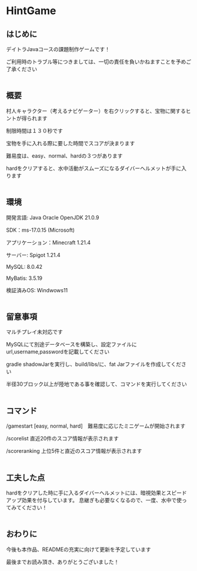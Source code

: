 # HintGame

## はじめに

デイトラJavaコースの課題制作ゲームです！

ご利用時のトラブル等につきましては、一切の責任を負いかねますことを予めご了承ください
<br><br>
## 概要

村人キャラクター（考えるナビゲーター）を右クリックすると、宝物に関するヒントが得られます

制限時間は１３０秒です

宝物を手に入れる際に要した時間でスコアが決まります

難易度は、easy、normal、hardの３つがあります

hardをクリアすると、水中活動がスムーズになるダイバーヘルメットが手に入ります
<br><br>
## 環境

開発言語: Java Oracle OpenJDK 21.0.9

SDK：ms-17.0.15 (Microsoft)

アプリケーション：Minecraft 1.21.4

サーバー: Spigot 1.21.4

MySQL: 8.0.42

MyBatis: 3.5.19

検証済みOS: Windwows11
<br><br>
## 留意事項

マルチプレイ未対応です

MySQLにて別途データベースを構築し、設定ファイルにurl,username,passwordを記載してください

gradle shadowJarを実行し、build/libs/に、fat Jarファイルを作成してください

半径30ブロック以上が陸地である事を確認して、コマンドを実行してください
<br><br>
## コマンド

/gamestart [easy, normal, hard]　難易度に応じたミニゲームが開始されます

/scorelist 直近20件のスコア情報が表示されます

/scoreranking 上位5件と直近のスコア情報が表示されます
<br><br>
## 工夫した点

hardをクリアした時に手に入るダイバーヘルメットには、暗視効果とスピードアップ効果を付与しています。
息継ぎも必要なくなるので、一度、水中で使ってみてください！
<br><br>
## おわりに

今後も本作品、READMEの充実に向けて更新を予定しています

最後までお読み頂き、ありがとうございました！
